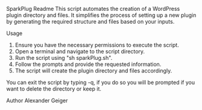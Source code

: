 SparkPlug Readme
This script automates the creation of a WordPress plugin directory and files. It simplifies the process of setting up a new plugin by generating the required structure and files based on your inputs.

Usage
1. Ensure you have the necessary permissions to execute the script.
2. Open a terminal and navigate to the script directory.
3. Run the script using "sh sparkPlug.sh".
4. Follow the prompts and provide the requested information.
5. The script will create the plugin directory and files accordingly.


You can exit the script by typing -q, if you do so you will be prompted if you want to delete the directory or keep it.

Author
Alexander Geiger
